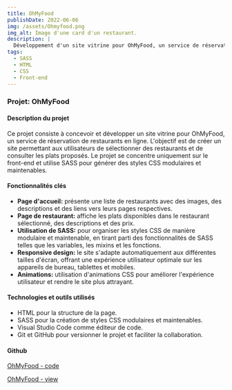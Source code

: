 ```yaml
---
title: OhMyFood
publishDate: 2022-06-06
img: /assets/Ohmyfood.png
img_alt: Image d'une card d'un restaurant.
description: |
  Développement d'un site vitrine pour OhMyFood, un service de réservation de restaurants en ligne, en utilisant SASS pour la création de styles CSS modulaires et maintenables. Le projet se concentre uniquement sur le front-end et la présentation des restaurants et des plats.
tags:
  - SASS
  - HTML
  - CSS
  - Front-end
---
```


### Projet: OhMyFood

#### Description du projet

Ce projet consiste à concevoir et développer un site vitrine pour OhMyFood, un service de réservation de restaurants en ligne. L'objectif est de créer un site permettant aux utilisateurs de sélectionner des restaurants et de consulter les plats proposés. Le projet se concentre uniquement sur le front-end et utilise SASS pour générer des styles CSS modulaires et maintenables.

#### Fonctionnalités clés

- **Page d'accueil:** présente une liste de restaurants avec des images, des descriptions et des liens vers leurs pages respectives.
- **Page de restaurant:** affiche les plats disponibles dans le restaurant sélectionné, des descriptions et des prix.
- **Utilisation de SASS:** pour organiser les styles CSS de manière modulaire et maintenable, en tirant parti des fonctionnalités de SASS telles que les variables, les mixins et les fonctions.
- **Responsive design:** le site s'adapte automatiquement aux différentes tailles d'écran, offrant une expérience utilisateur optimale sur les appareils de bureau, tablettes et mobiles.
- **Animations:** utilisation d'animations CSS pour améliorer l'expérience utilisateur et rendre le site plus attrayant.

#### Technologies et outils utilisés

- HTML pour la structure de la page.
- SASS pour la création de styles CSS modulaires et maintenables.
- Visual Studio Code comme éditeur de code.
- Git et GitHub pour versionner le projet et faciliter la collaboration.

#### Github

[OhMyFood - code](https://github.com/NicolasODT/Ohmyfood)

[OhMyFood - view](https://nicolasodt.github.io/Ohmyfood/)
